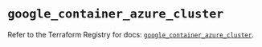 # `google_container_azure_cluster`

Refer to the Terraform Registry for docs: [`google_container_azure_cluster`](https://registry.terraform.io/providers/hashicorp/google/6.4.0/docs/resources/container_azure_cluster).
